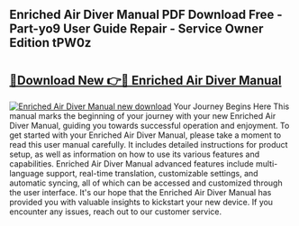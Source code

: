 ## Enriched Air Diver Manual PDF Download Free - Part-yo9 User Guide Repair - Service Owner Edition tPW0z

# <h2><a href="http://bc39229.oget.top/?id=Enriched+Air+Diver+Manual">🔗Download New 👉🔴 Enriched Air Diver Manual</a></h2>

[![Enriched Air Diver Manual new download](https://i.imgur.com/5g1atiW.png)](http://bc39229.oget.top/?id=Enriched+Air+Diver+Manual)
Your Journey Begins Here This manual marks the beginning of your journey with your new Enriched Air Diver Manual, guiding you towards successful operation and enjoyment. To get started with your Enriched Air Diver Manual, please take a moment to read this user manual carefully. It includes detailed instructions for product setup, as well as information on how to use its various features and capabilities. Enriched Air Diver Manual advanced features include multi-language support, real-time translation, customizable settings, and automatic syncing, all of which can be accessed and customized through the user interface. It's our hope that the Enriched Air Diver Manual has provided you with valuable insights to kickstart your new device. If you encounter any issues, reach out to our customer service.
